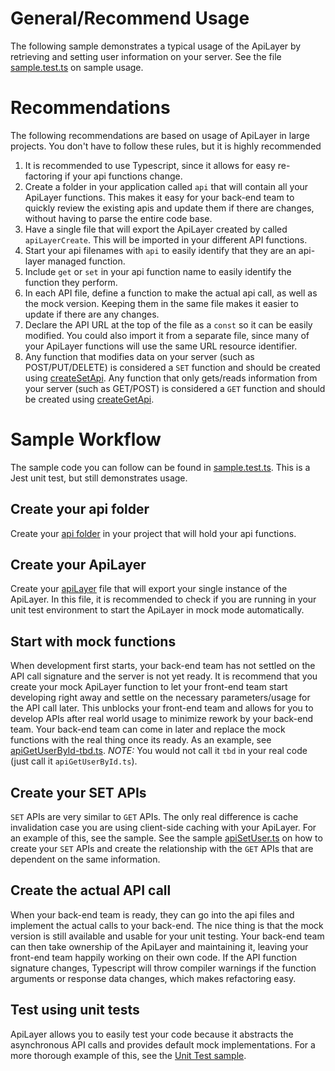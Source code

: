 # General/Recommend Usage
The following sample demonstrates a typical usage of the ApiLayer by retrieving and setting user information on your server.  See the file [sample.test.ts](./sample.test.ts) on sample usage.

# Recommendations
The following recommendations are based on usage of ApiLayer in large projects.  You don't have to follow these rules, but it is highly recommended
1. It is recommended to use Typescript, since it allows for easy re-factoring if your api functions change.  
2. Create a folder in your application called `api` that will contain all your ApiLayer functions.  This makes it easy for your back-end team to quickly review the existing apis and update them if there are changes, without having to parse the entire code base.
3. Have a single file that will export the ApiLayer created by called `apiLayerCreate`.  This will be imported in your different API functions.
4. Start your api filenames with `api` to easily identify that they are an api-layer managed function.
5. Include `get` or `set` in your api function name to easily identify the function they perform.
6. In each API file, define a function to make the actual api call, as well as the mock version.  Keeping them in the same file makes it easier to update if there are any changes.
7. Declare the API URL at the top of the file as a `const` so it can be easily modified.  You could also import it from a separate file, since many of your ApiLayer functions will use the same URL resource identifier.
8. Any function that modifies data on your server (such as POST/PUT/DELETE) is considered a `SET` function and should be created using [createSetApi](../../src/createSetApi.ts).  Any function that only gets/reads information from your server (such as GET/POST) is considered a `GET` function and should be created using [createGetApi](../../src/createGetApi.ts).

# Sample Workflow
The sample code you can follow can be found in [sample.test.ts](./sample.test.ts).  This is a Jest unit test, but still demonstrates usage.

## Create your api folder
Create your [api folder](../api) in your project that will hold your api functions.

## Create your ApiLayer
Create your [apiLayer](../api/apiLayer.ts) file that will export your single instance of the ApiLayer.  In this file, it is recommended to check if you are running in your unit test environment to start the ApiLayer in mock mode automatically.  

## Start with mock functions
When development first starts, your back-end team has not settled on the API call signature and the server is not yet ready.  It is recommend that you create your mock ApiLayer function to let your front-end team start developing right away and settle on the necessary parameters/usage for the API call later.  This unblocks your front-end team and allows for you to develop APIs after real world usage to minimize rework by your back-end team.  Your back-end team can come in later and replace the mock functions with the real thing once its ready.  As an example, see [apiGetUserById-tbd.ts](../api/user/apiGetUserById-tbd.ts). *NOTE:* You would not call it `tbd` in your real code (just call it `apiGetUserById.ts`).

## Create your SET APIs
`SET` APIs are very similar to `GET` APIs.  The only real difference is cache invalidation case you are using client-side caching with your ApiLayer.  For an example of this, see the sample.  See the sample [apiSetUser.ts](../api/user/apiSetUser.ts) on how to create your `SET` APIs and create the relationship with the `GET` APIs that are dependent on the same information.

## Create the actual API call
When your back-end team is ready, they can go into the api files and implement the actual calls to your back-end.  The nice thing is that the mock version is still available and usable for your unit testing.  Your back-end team can then take ownership of the ApiLayer and maintaining it, leaving your front-end team happily working on their own code.  If the API function signature changes, Typescript will throw compiler warnings if the function arguments or response data changes, which makes refactoring easy.

## Test using unit tests
ApiLayer allows you to easily test your code because it abstracts the asynchronous API calls and provides default mock implementations.  For a more thorough example of this, see the [Unit Test sample](../testing).